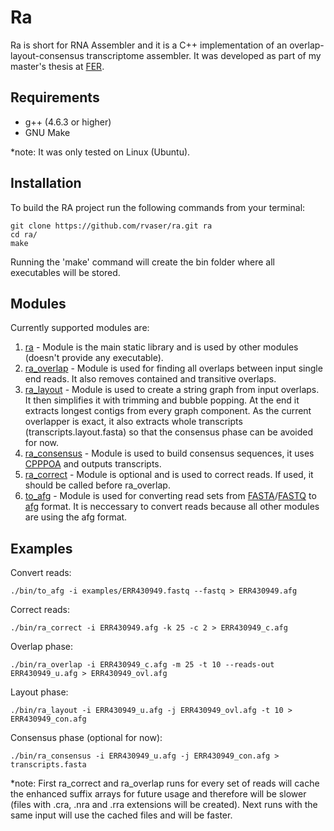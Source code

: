 # Ra

Ra is short for RNA Assembler and it is a C++ implementation of an overlap-layout-consensus transcriptome assembler. It was developed as part of my master's thesis at [FER](http://www.fer.unizg.hr).

## Requirements
- g++ (4.6.3 or higher)
- GNU Make

\*note: It was only tested on Linux (Ubuntu).

## Installation

To build the RA project run the following commands from your terminal:

    git clone https://github.com/rvaser/ra.git ra
    cd ra/
    make

Running the 'make' command will create the bin folder where all executables will be stored.

## Modules

Currently supported modules are:

1. [ra](ra/README.md) - Module is the main static library and is used by other modules (doesn't provide any executable).
2. [ra_overlap](ra_overlap/README.md) - Module is used for finding all overlaps between input single end reads. It also removes contained and transitive overlaps.
3. [ra_layout](ra_layout/README.md) - Module is used to create a string graph from input overlaps. It then simplifies it with trimming and bubble popping. At the end it extracts longest contigs from every graph component. As the current overlapper is exact, it also extracts whole transcripts (transcripts.layout.fasta) so that the consensus phase can be avoided for now.
4. [ra_consensus](ra_consensus/README.md) - Module is used to build consensus sequences, it uses [CPPPOA](https://github.com/mculinovic/cpppoa) and outputs transcripts.
5. [ra_correct](ra_correct/README.md) - Module is optional and is used to correct reads. If used, it should be called before ra_overlap.
6. [to_afg](to_afg/README.md) - Module is used for converting read sets from [FASTA][1]/[FASTQ][2] to [afg][3] format. It is neccessary to convert reads because all other modules are using the afg format.

## Examples

Convert reads:

    ./bin/to_afg -i examples/ERR430949.fastq --fastq > ERR430949.afg

Correct reads:

    ./bin/ra_correct -i ERR430949.afg -k 25 -c 2 > ERR430949_c.afg

Overlap phase:

    ./bin/ra_overlap -i ERR430949_c.afg -m 25 -t 10 --reads-out ERR430949_u.afg > ERR430949_ovl.afg

Layout phase:

    ./bin/ra_layout -i ERR430949_u.afg -j ERR430949_ovl.afg -t 10 > ERR430949_con.afg

Consensus phase (optional for now):

    ./bin/ra_consensus -i ERR430949_u.afg -j ERR430949_con.afg > transcripts.fasta


\*note: First ra_correct and ra_overlap runs for every set of reads will cache the enhanced suffix arrays for future usage and therefore will be slower (files with .cra, .nra and .rra extensions will be created). Next runs with the same input will use the cached files and will be faster.

[1]: https://en.wikipedia.org/wiki/FASTA_format "FASTA"
[2]: https://en.wikipedia.org/wiki/FASTQ_format "FASTQ"
[3]: http://www.amos.sourceforge.net/wiki/index.php/Message_Types "afg"
